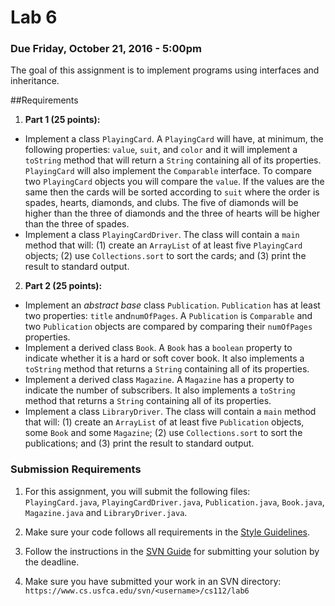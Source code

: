 Lab 6
=====

### Due Friday, October 21, 2016 - 5:00pm

The goal of this assignment is to implement programs using interfaces and inheritance.

##Requirements
1. **Part 1 (25 points):** 
 - Implement a class `PlayingCard`. A `PlayingCard` will have, at minimum, the following properties: `value`, `suit`, and `color` and it will implement a `toString` method that will return a `String` containing all of its properties. `PlayingCard` will also implement the `Comparable` interface. To compare two `PlayingCard` objects you will compare the `value`. If the values are the same then the cards will be sorted according to `suit` where the order is spades, hearts, diamonds, and clubs. The five of diamonds will be higher than the three of diamonds and the three of hearts will be higher than the three of spades.
 - Implement a class `PlayingCardDriver`. The class will contain a `main` method that will: (1) create an `ArrayList` of at least five `PlayingCard` objects; (2) use `Collections.sort` to sort the cards; and (3) print the result to standard output.

2. **Part 2 (25 points):** 
- Implement an *abstract base* class `Publication`. `Publication` has at least two properties: `title` and`numOfPages`. A `Publication` is `Comparable` and two `Publication` objects are compared by comparing their `numOfPages` properties.
- Implement a derived class `Book`. A `Book` has a `boolean` property to indicate whether it is a hard or soft cover book. It also implements a `toString` method that returns a `String` containing all of its properties.
- Implement a derived class `Magazine`. A `Magazine` has a property to indicate the number of subscribers. It also implements a `toString` method that returns a `String` containing all of its properties.
- Implement a class `LibraryDriver`. The class will contain a `main` method that will: (1) create an `ArrayList` of at least five `Publication` objects, some `Book` and some `Magazine`; (2) use `Collections.sort` to sort the publications; and (3) print the result to standard output.


### Submission Requirements

1. For this assignment, you will submit the following files: `PlayingCard.java`, `PlayingCardDriver.java`, `Publication.java`, `Book.java`, `Magazine.java` and `LibraryDriver.java`. 

2. Make sure your code follows all requirements in the [Style Guidelines](https://github.com/CS112-F16/notes/blob/master/style.md).

3. Follow the instructions in the [SVN Guide](https://github.com/CS112-F16/notes/blob/master/svn_guide.md) for submitting your solution by the deadline.

4. Make sure you have submitted your work in an SVN directory: `https://www.cs.usfca.edu/svn/<username>/cs112/lab6`

